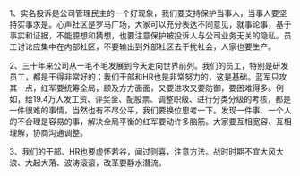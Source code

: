 
1、实名投诉是公司管理民主的一个好现象，我们要支持保护当事人，当事人要坚持实事求是。心声社区是罗马广场，大家可以充分表达不同意见，就事论事，基于事实和证据，不能臆想和猜想，也要注意保护被投诉人与公司业务无关的隐私。员工讨论应集中在内部社区，不要输出到外部社区去干扰社会，人家也要生产。  

2、三十年来公司从一毛不毛发展到今天走向世界前列。我们的员工，特别是研发员工，都是干得非常好的；我们干部和HR也是非常努力的，这是基础。蓝军只攻其一点，红军要统筹全局，顾及方方面面，又要进攻又要防御，要困难得多。例如，给19.4万人发工资、评奖金、配股票、调整职级、进行分类分级的考核，都是一件很难的事情，当然也有不尽公平，我们要换位思考一下。发现一件事、一个人的不合理是容易的事，解决全局平衡的红军要动许多脑筋。大家要互相宽容、互相理解，协商沟通调整。  

3、我们的干部、HR也要虚怀若谷，闻过则喜，注意方法。战时时期不宜大风大浪、大起大落、波涛滚滚，改革要静水潜流。  

